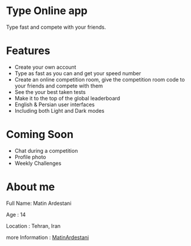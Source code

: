 # Type Online app
Type fast and compete with your friends.

# Features
- Create your own account
- Type as fast as you can and get your speed number
- Create an online competition room, give the competition room code to your friends and compete with them
- See the your best taken tests
- Make it to the top of the global leaderboard
- English & Persian user interfaces
- Including both Light and Dark modes

# Coming Soon
- Chat during a competition
- Profile photo
- Weekly Challenges

# About me
Full Name: Matin Ardestani

Age : 14

Location : Tehran, Iran

more Information : [MatinArdestani](https://bioly.io/MatinArdestani)
